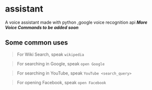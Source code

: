 # assistant
A voice assistant made with python ,google voice recognition api
***More Voice Commands to be added soon***

## Some common uses

>For Wiki Search, speak ``wikipedia``

>For searching in Google, speak ``open Google``

>For searching in YouTube, speak ``YouTube <search_query>``

>For opening Facebook, speak ``open Facebook``
